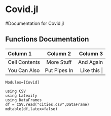 # Covid.jl

#Documentation for Covid.jl
<!-- Aqui podemos poner la informacion general-->
## Functions Documentation
| Column 1       | Column 2     | Column 3     |
| :------------- | :----------: | -----------: |
|  Cell Contents | More Stuff   | And Again    |
| You Can Also   | Put Pipes In | Like this \| |
```@autodocs
Modules=[Covid]
```
```@eval
using CSV
using Latexify
using DataFrames
df = CSV.read("cities.csv",DataFrame)
mdtable(df,latex=false)
```

